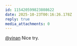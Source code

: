 ```yaml
---
id: 115420599823808622
date: 2025-10-23T00:16:26.178Z
reply: true
media_attachments: 0
---
```


<p><span class="h-card" translate="no"><a href="https://mastodon.social/@yinan" class="u-url mention" rel="nofollow noopener" target="_blank">@<span>yinan</span></a></span> Nice try.</p>

